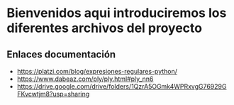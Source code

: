 # Bienvenidos aqui introduciremos los diferentes archivos del proyecto
 ## Enlaces documentación
  * <https://platzi.com/blog/expresiones-regulares-python/>
  * <https://www.dabeaz.com/ply/ply.html#ply_nn6>
  * <https://drive.google.com/drive/folders/1QzrA5OGmk4WPRxvgG76929GFKvcwtjm8?usp=sharing>
